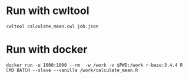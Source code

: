 # Run with cwltool

```
cwltool calculate_mean.cwl job.json
```


# Run with docker

```
docker run -u 1000:1000 --rm  -w /work -v $PWD:/work r-base:3.4.4 R CMD BATCH --slave --vanilla /work/calculate_mean.R
```

